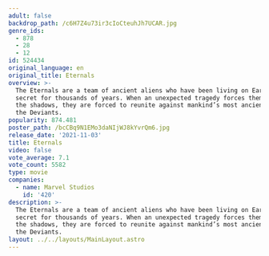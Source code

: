 ```yaml
---
adult: false
backdrop_path: /c6H7Z4u73ir3cIoCteuhJh7UCAR.jpg
genre_ids:
  - 878
  - 28
  - 12
id: 524434
original_language: en
original_title: Eternals
overview: >-
  The Eternals are a team of ancient aliens who have been living on Earth in
  secret for thousands of years. When an unexpected tragedy forces them out of
  the shadows, they are forced to reunite against mankind’s most ancient enemy,
  the Deviants.
popularity: 874.481
poster_path: /bcCBq9N1EMo3daNIjWJ8kYvrQm6.jpg
release_date: '2021-11-03'
title: Eternals
video: false
vote_average: 7.1
vote_count: 5582
type: movie
companies:
  - name: Marvel Studios
    id: '420'
description: >-
  The Eternals are a team of ancient aliens who have been living on Earth in
  secret for thousands of years. When an unexpected tragedy forces them out of
  the shadows, they are forced to reunite against mankind’s most ancient enemy,
  the Deviants.
layout: ../../layouts/MainLayout.astro
---
```


